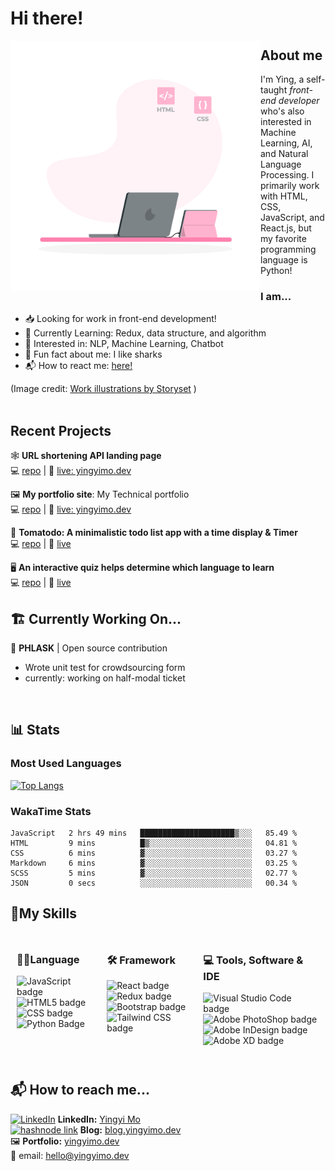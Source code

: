 # Hi there!

<img src='./hand-coding-animate.svg' alt="A clip art style svg with a woman in front of a laptop and codeblock floating in the air" align='left' style="height: 400px; width: 400px;" />


## About me

I'm Ying, a self-taught *front-end developer* who's also interested in Machine Learning, AI, and Natural Language Processing. I primarily work with HTML, CSS, JavaScript, and React.js, but my favorite programming language is Python! 


### I am... 

+ 📥 Looking for work in front-end development!
+ 📖 Currently Learning: Redux, data structure, and algorithm
+ 🤖 Interested in: NLP, Machine Learning, Chatbot
+ 🦈 Fun fact about me: I like sharks
+ 📬 How to react me: [here!](#-how-to-reach-me)

(Image credit: <a href="https://storyset.com/work">Work illustrations by Storyset</a> )
<br>
<br>

## Recent Projects
🕸 **URL shortening API landing page**   
💻 [repo](https://github.com/yingmo55/URL-shortening-API-landing-page) | 🔗 [live: yingyimo.dev](https://shortenurl-ying.netlify.app/)


🖼 **My portfolio site**: My Technical portfolio  
💻 [repo](https://github.com/yingmo55/portflio-site) | 🔗 [live: yingyimo.dev](https://yingyimo.dev)

 🍅 **Tomatodo: A minimalistic todo list app with a time display & Timer**  
💻 [repo](https://github.com/yingmo55/Todo-List) | 🔗 [live](https://tomatodo.netlify.app/)

 🖥 **An interactive quiz helps determine which language to learn**  
💻 [repo](https://github.com/yingmo55/which-language-first) | 🔗 [live](https://first-programming-language.netlify.app/)


## 🏗 Currently Working On...
🥤 **PHLASK**  | Open source contribution

+ Wrote unit test for crowdsourcing form
+ currently: working on half-modal ticket


<br />

## 📊 Stats
### Most Used Languages

[![Top Langs](https://github-readme-stats.vercel.app/api/top-langs/?username=yingmo55&layout=compact)](https://github.com/yingmo55/github-readme-stats)

### WakaTime Stats

<!--START_SECTION:waka-->

```text
JavaScript   2 hrs 49 mins   █████████████████████▒░░░   85.49 %
HTML         9 mins          █▒░░░░░░░░░░░░░░░░░░░░░░░   04.81 %
CSS          6 mins          ▓░░░░░░░░░░░░░░░░░░░░░░░░   03.27 %
Markdown     6 mins          ▓░░░░░░░░░░░░░░░░░░░░░░░░   03.25 %
SCSS         5 mins          ▓░░░░░░░░░░░░░░░░░░░░░░░░   02.77 %
JSON         0 secs          ░░░░░░░░░░░░░░░░░░░░░░░░░   00.34 %
```

<!--END_SECTION:waka-->

## 🧰My Skills

<div style="display:flex; justify-content: center; align-item: center; flex-direction: row wrap;">
  <div style="margin: 10px;">
  <h3>👩‍💻Language</h3>
  <img src='https://img.shields.io/badge/javascript-%23323330.svg?style=for-the-badge&logo=javascript&logoColor=%23F7DF1E' alt='JavaScript badge' />
  <img src='https://img.shields.io/badge/html5-%23E34F26.svg?style=for-the-badge&logo=html5&logoColor=white' alt='HTML5 badge' style="margin: auto;"/>
  <img src='https://img.shields.io/badge/css3-%231572B6.svg?style=for-the-badge&logo=css3&logoColor=white' alt='CSS badge' />
  <img src='https://img.shields.io/badge/python-3670A0?style=for-the-badge&logo=python&logoColor=ffdd54' alt='Python Badge' />
  </div>
  <div style="margin: 10px;">
  <h3>🛠 Framework</h3>
  <img src='https://img.shields.io/badge/react-%2320232a.svg?style=for-the-badge&logo=react&logoColor=%2361DAFB' alt=' React badge' />
  <img src='https://img.shields.io/badge/Redux-593D88?style=for-the-badge&logo=redux&logoColor=white' alt='Redux badge' />
  <img src='https://img.shields.io/badge/bootstrap-%23563D7C.svg?style=for-the-badge&logo=bootstrap&logoColor=white' alt='Bootstrap badge' />
  <img src='https://img.shields.io/badge/Tailwind_CSS-38B2AC?style=for-the-badge&logo=tailwind-css&logoColor=white' alt='Tailwind CSS badge' />
  </div>
  <div style="margin: 10px;">
  <h3>💻 Tools, Software & IDE</h3>
  <img src='https://img.shields.io/badge/Visual_Studio_Code-0078D4?style=for-the-badge&logo=visual%20studio%20code&logoColor=white' alt='Visual Studio Code badge' />
  <img src='https://img.shields.io/badge/Adobe%20XD-470137?style=for-the-badge&logo=Adobe%20XD&logoColor=#FF61F6' alt='Adobe PhotoShop badge' />
  <img src='https://img.shields.io/badge/Adobe%20InDesign-FF3366?style=for-the-badge&logo=Adobe%20InDesign&logoColor=white' alt='Adobe InDesign badge' />
  <img src='https://img.shields.io/badge/Adobe%20Photoshop-31A8FF?style=for-the-badge&logo=Adobe%20Photoshop&logoColor=black' alt='Adobe XD badge' />
  </div>
</div>

<br>

## 📬 How to reach me...
<a href="https://www.linkedin.com/" target="_blank"><img src="https://img.shields.io/badge/linkedin-%230077B5.svg?style=flat-square&logo=linkedin&logoColor=white" alt='LinkedIn' /></a> **LinkedIn:** [Yingyi Mo](https://www.linkedin.com/in/yingyimo/)  
<a href="https://hashnode.com/" target="_blank"><img src="https://img.shields.io/badge/Hashnode-2962FF?style=flat-square&logo=hashnode&logoColor=white" alt='hashnode link' /></a>
 **Blog:** [blog.yingyimo.dev](https://blog.yingyimo.dev)  
🖼 **Portfolio:** [yingyimo.dev](https://yingyimo.dev/)  
📧 email: hello@yingyimo.dev
